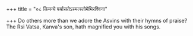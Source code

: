 +++
title = "०८ किमन्ये पर्यासतेऽस्मत्स्तोमेभिरश्विना"

+++
Do others more than we adore the Asvins with their hymns of praise?  
     The Rsi Vatsa, Kanva's son, hath magnified you with his songs.